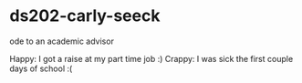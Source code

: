 # ds202-carly-seeck
ode to an academic advisor

Happy: I got a raise at my part time job :)
Crappy: I was sick the first couple days of school :(
